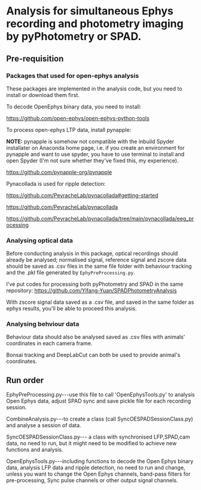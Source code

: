 # Analysis for simultaneous Ephys recording and photometry imaging by pyPhotometry or SPAD.
## Pre-requisition
### Packages that used for open-ephys analysis
These packages are implemented in the analysis code, but you need to install or download them first.

To decode OpenEphys binary data, you need to install: 

https://github.com/open-ephys/open-ephys-python-tools

To process open-ephys LTP data, install pynapple:

**NOTE:** pynapple is somehow not compatible with the inbuild Spyder installater on Anaconda home page, i.e. if you create an environment for pynapple and want to use spyder, you have to use terminal to install and open Spyder (I'm not sure whether they've fixed this, my experience).

https://github.com/pynapple-org/pynapple

Pynacollada is used for ripple detection:

https://github.com/PeyracheLab/pynacollada#getting-started

https://github.com/PeyracheLab/pynacollada

https://github.com/PeyracheLab/pynacollada/tree/main/pynacollada/eeg_processing

### Analysing optical data
Before conducting analysis in this package, optical recordings should already be analysed; normalised signal, reference signal and zscore data should be saved as .csv files in the same file folder with behaviour tracking and the .pkl file generated by `EphyPreProcessing.py`.

I've put codes for processing both pyPhotometry and SPAD in the same repository:
https://github.com/Yifang-Yuan/SPADPhotometryAnalysis

With zscore signal data saved as a .csv file, and saved in the same folder as ephys results, you'll be able to proceed this analysis.

### Analysing behviour data
Behaviour data should also be analysed saved as .csv files with animals' coordinates in each camera frame.

Bonsai tracking and DeepLabCut can both be used to provide animal's coordinates. 


## Run order
EphyPreProcessing.py---use this file to call 'OpenEphysTools.py' to analysis Open Ephys data, adjust SPAD sync and save pickle file for each recording session.

CombineAnalysis.py---to create a class (call SyncOESPADSessionClass.py) and analyse a session of data.  

SyncOESPADSessionClass.py--- a class with synchronised LFP,SPAD,cam data, no need to run, but it might need to be modified to achieve new functions and analysis. 

OpenEphysTools.py---including functions to decode the Open Ephys binary data, analysis LFP data and ripple detection, no need to run and change, unless you want to change the Open Ephys channels, band-pass filters for pre-processing, Sync pulse channels or other output signal channels. 
